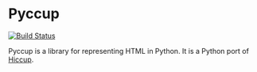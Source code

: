 # Pyccup

[![Build Status](https://travis-ci.org/lnmnd/pyccup.svg?branch=master)](https://travis-ci.org/lnmnd/pyccup)

Pyccup is a library for representing HTML in Python. It is a Python port of [Hiccup](https://github.com/weavejester/hiccup).

